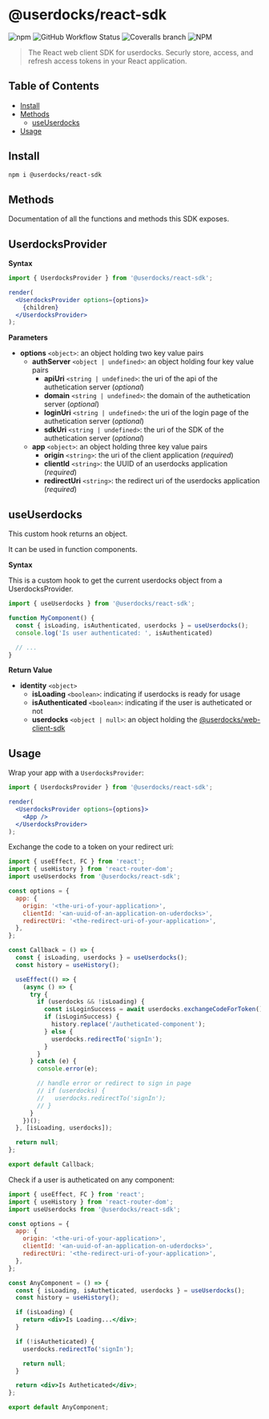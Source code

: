 # **@userdocks/react-sdk**

![npm](https://img.shields.io/npm/v/@userdocks/react-sdk?style=flat-square)
![GitHub Workflow Status](https://img.shields.io/github/workflow/status/userdocks/react-sdk/build?style=flat-square)
![Coveralls branch](https://img.shields.io/coveralls/github/userdocks/react-sdk/main?style=flat-square)
![NPM](https://img.shields.io/npm/l/@userdocks/react-sdk?style=flat-square)

> The React web client SDK for userdocks. Securly store, access, and refresh access tokens in your React application.

## Table of Contents

- [Install](#install)
- [Methods](#methods)
  - [useUserdocks](#useUserdocks)
- [Usage](#usage)

## **Install**

```bash
npm i @userdocks/react-sdk
```

## **Methods**

Documentation of all the functions and methods this SDK exposes.

## **UserdocksProvider**

**Syntax**

```jsx
import { UserdocksProvider } from '@userdocks/react-sdk';

render(
  <UserdocksProvider options={options}>
    {children}
  </UserdocksProvider>
);
```

**Parameters**

- **options** `<object>`: an object holding two key value pairs
  - **authServer** `<object | undefined>`: an object holding four key value pairs
    - **apiUri** `<string | undefined>`: the uri of the api of the authetication server (_optional_)
    - **domain** `<string | undefined>`: the domain of the authetication server (_optional_)
    - **loginUri** `<string | undefined>`: the uri of the login page of the authetication server (_optional_)
    - **sdkUri** `<string | undefined>`: the uri of the SDK of the authetication server (_optional_)
  - **app** `<object>`: an object holding three key value pairs
    - **origin** `<string>`: the uri of the client application (_required_)
    - **clientId** `<string>`: the UUID of an userdocks application (_required_)
    - **redirectUri** `<string>`: the redirect uri of the userdocks application (_required_)
## **useUserdocks**

This custom hook returns an object.

It can be used in function components.

**Syntax**

This is a custom hook to get the current userdocks object from a UserdocksProvider.

```js
import { useUserdocks } from '@userdocks/react-sdk';

function MyComponent() {
  const { isLoading, isAuthenticated, userdocks } = useUserdocks();
  console.log('Is user authenticated: ', isAuthenticated)

  // ...
}
```

**Return Value**

- **identity** `<object>`
  - **isLoading** `<boolean>`: indicating if userdocks is ready for usage
  - **isAuthenticated** `<boolean>`: indicating if the user is autheticated or not
  - **userdocks** `<object | null>`: an object holding the [@userdocks/web-client-sdk](https://github.com/userdocks/web-client-sdk#getuserdocks)

## **Usage**

Wrap your app with a `UserdocksProvider`:

```jsx
import { UserdocksProvider } from '@userdocks/react-sdk';

render(
  <UserdocksProvider options={options}>
    <App />
  </UserdocksProvider>
);
```

Exchange the code to a token on your redirect uri:

```jsx
import { useEffect, FC } from 'react';
import { useHistory } from 'react-router-dom';
import useUserdocks from '@userdocks/react-sdk';

const options = {
  app: {
    origin: '<the-uri-of-your-application>',
    clientId: '<an-uuid-of-an-application-on-uderdocks>',
    redirectUri: '<the-redirect-uri-of-your-application>',
  },
};

const Callback = () => {
  const { isLoading, userdocks } = useUserdocks();
  const history = useHistory();

  useEffect(() => {
    (async () => {
      try {
        if (userdocks && !isLoading) {
          const isLoginSuccess = await userdocks.exchangeCodeForToken();
          if (isLoginSuccess) {
            history.replace('/autheticated-component');
          } else {
            userdocks.redirectTo('signIn');
          }
        }
      } catch (e) {
        console.error(e);

        // handle error or redirect to sign in page
        // if (userdocks) {
        //   userdocks.redirectTo('signIn');
        // }
      }
    })();
  }, [isLoading, userdocks]);

  return null;
};

export default Callback;
```

Check if a user is autheticated on any component:

```jsx
import { useEffect, FC } from 'react';
import { useHistory } from 'react-router-dom';
import useUserdocks from '@userdocks/react-sdk';

const options = {
  app: {
    origin: '<the-uri-of-your-application>',
    clientId: '<an-uuid-of-an-application-on-uderdocks>',
    redirectUri: '<the-redirect-uri-of-your-application>',
  },
};

const AnyComponent = () => {
  const { isLoading, isAutheticated, userdocks } = useUserdocks();
  const history = useHistory();

  if (isLoading) {
    return <div>Is Loading...</div>;
  }

  if (!isAutheticated) {
    userdocks.redirectTo('signIn');

    return null;
  }

  return <div>Is Autheticated</div>;
};

export default AnyComponent;
```
